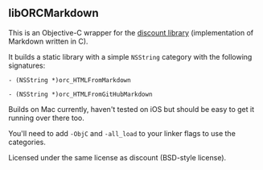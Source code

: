 ## libORCMarkdown

This is an Objective-C wrapper for the [discount library](https://github.com/Orc/discount.git) (implementation of Markdown written in C).

It builds a static library with a simple `NSString` category with the following signatures:

`- (NSString *)orc_HTMLFromMarkdown`

`- (NSString *)orc_HTMLFromGitHubMarkdown`

Builds on Mac currently, haven't tested on iOS but should be easy to get it running over there too.

You'll need to add `-ObjC` and `-all_load` to your linker flags to use the categories.

Licensed under the same license as discount (BSD-style license).
